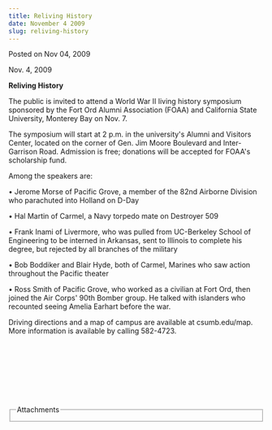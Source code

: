 ```yaml
---
title: Reliving History
date: November 4 2009
slug: reliving-history
---
```





<span class="date">Posted on Nov 04, 2009    </span>
<p>Nov. 4, 2009</p>
<strong>Reliving History</strong>
<p>The public is invited to attend a World War II living history
symposium sponsored by the Fort Ord Alumni Association (FOAA) and
California State University, Monterey Bay on Nov. 7.</p>
<p>The symposium will start at 2 p.m. in the university&apos;s Alumni
and Visitors Center, located on the corner of Gen. Jim Moore
Boulevard and Inter-Garrison Road. Admission is free; donations
will be accepted for FOAA&apos;s scholarship fund.</p>
<p>Among the speakers are:</p>
<p>&#x2022; Jerome Morse of Pacific Grove, a member of the 82nd Airborne
Division who parachuted into Holland on D-Day</p>
<p>&#x2022; Hal Martin of Carmel, a Navy torpedo mate on Destroyer 509</p>
<p>&#x2022; Frank Inami of Livermore, who was pulled from UC-Berkeley
School of Engineering to be interned in Arkansas, sent to Illinois
to complete his degree, but rejected by all branches of the
military</p>
<p>&#x2022; Bob Boddiker and Blair Hyde, both of Carmel, Marines who saw
action throughout the Pacific theater</p>
<p>&#x2022; Ross Smith of Pacific Grove, who worked as a civilian at Fort
Ord, then joined the Air Corps&apos; 90th Bomber group. He talked with
islanders who recounted seeing Amelia Earhart before the war.</p>
<p>Driving directions and a map of campus are available at
csumb.edu/map. More information is available by calling
582-4723.</p>
<p>&#xA0;</p>
<p>&#xA0;</p>
<p>&#xA0;</p>
<p>&#xA0;</p>
<fieldset class="fieldgroup group-attachments">
<legend>Attachments</legend>
<div class="field field-type-emvideo field-field-attach-video">
<div class="field-items">
<div class="field-item odd">
<div class="emvideo emvideo-video emvideo-"/>
</div>
</div>
</div>
</fieldset>






